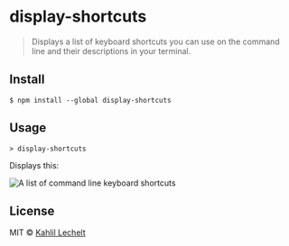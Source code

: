 # display-shortcuts

> Displays a list of keyboard shortcuts you can use on the command line and their descriptions in your terminal.


## Install

```
$ npm install --global display-shortcuts
```

## Usage

```
> display-shortcuts
```
Displays this:

![A list of command line keyboard shortcuts](https://cdn.rawgit.com/distilledhype/display-shortcuts/9f1353b0155c694612d0f5dd9178deae75b55030/screenshot.png)

## License

MIT © [Kahlil Lechelt](https://github.com/distilledhype)

